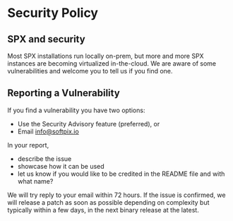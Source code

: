 # Security Policy

## SPX and security

Most SPX installations run locally on-prem, but more and more SPX instances are becoming virtualized in-the-cloud. We are aware of some vulnerabilities and welcome you to tell us if you find one.

## Reporting a Vulnerability

If you find a vulnerability you have two options:

* Use the Security Advisory feature (preferred), or
* Email [info@softpix.io](mailto:info@softpix.io)


In your report, 

* describe the issue
* showcase how it can be used
* let us know if you would like to be credited in the README file and with what name?

We will try reply to your email within 72 hours. If the issue is confirmed, we will release a patch as soon as possible depending on complexity but typically within a few days, in the next binary release at the latest.

